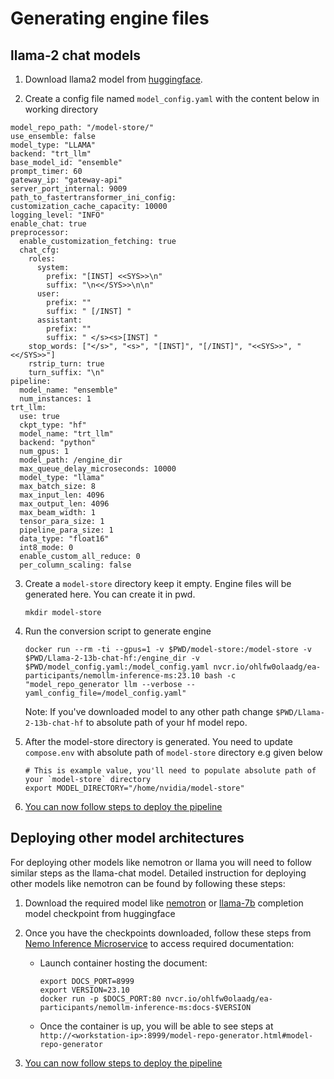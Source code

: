 # Generating engine files
## llama-2 chat models
1. Download llama2 model from [huggingface](https://huggingface.co/meta-llama/Llama-2-13b-chat-hf).

2. Create a config file named `model_config.yaml` with the content below in working directory
```
model_repo_path: "/model-store/"
use_ensemble: false
model_type: "LLAMA"
backend: "trt_llm"
base_model_id: "ensemble"
prompt_timer: 60
gateway_ip: "gateway-api"
server_port_internal: 9009
path_to_fastertransformer_ini_config:
customization_cache_capacity: 10000
logging_level: "INFO"
enable_chat: true
preprocessor:
  enable_customization_fetching: true
  chat_cfg:
    roles:
      system:
        prefix: "[INST] <<SYS>>\n"
        suffix: "\n<</SYS>>\n\n"
      user:
        prefix: ""
        suffix: " [/INST] "
      assistant:
        prefix: ""
        suffix: " </s><s>[INST] "
    stop_words: ["</s>", "<s>", "[INST]", "[/INST]", "<<SYS>>", "<</SYS>>"]
    rstrip_turn: true
    turn_suffix: "\n"
pipeline:
  model_name: "ensemble"
  num_instances: 1
trt_llm:
  use: true
  ckpt_type: "hf"
  model_name: "trt_llm"
  backend: "python"
  num_gpus: 1
  model_path: /engine_dir
  max_queue_delay_microseconds: 10000
  model_type: "llama"
  max_batch_size: 8
  max_input_len: 4096
  max_output_len: 4096
  max_beam_width: 1
  tensor_para_size: 1
  pipeline_para_size: 1
  data_type: "float16"
  int8_mode: 0
  enable_custom_all_reduce: 0
  per_column_scaling: false
```

3. Create a `model-store` directory keep it empty. Engine files will be generated here. You can create it in pwd.
    ```
    mkdir model-store
    ```
4. Run the conversion script to generate engine
    ```
    docker run --rm -ti --gpus=1 -v $PWD/model-store:/model-store -v $PWD/Llama-2-13b-chat-hf:/engine_dir -v $PWD/model_config.yaml:/model_config.yaml nvcr.io/ohlfw0olaadg/ea-participants/nemollm-inference-ms:23.10 bash -c "model_repo_generator llm --verbose --yaml_config_file=/model_config.yaml"
    ```

    Note: If you've downloaded model to any other path change `$PWD/Llama-2-13b-chat-hf` to absolute path of your hf model repo.

5. After the model-store directory is generated. You need to update `compose.env` with absolute path of `model-store` directory e.g given below
    ```
    # This is example value, you'll need to populate absolute path of your `model-store` directory
    export MODEL_DIRECTORY="/home/nvidia/model-store"
    ```

6. [You can now follow steps to deploy the pipeline](../../RetrievalAugmentedGeneration/README.md#install-guide)

## Deploying other model architectures
For deploying other models like nemotron or llama you will need to follow similar steps as the llama-chat model. Detailed instruction for deploying other models like nemotron can be found by following these steps:
1. Download the required model like [nemotron](https://huggingface.co/nvidia/nemotron-3-8b-base-4k) or [llama-7b](https://huggingface.co/meta-llama/Llama-2-7b) completion model checkpoint from huggingface

2. Once you have the checkpoints downloaded, follow these steps from [Nemo Inference Microservice](https://registry.ngc.nvidia.com/orgs/ohlfw0olaadg/teams/ea-participants/containers/nemollm-inference-ms) to access required documentation:


    - Launch container hosting the document:
        ```
        export DOCS_PORT=8999
        export VERSION=23.10
        docker run -p $DOCS_PORT:80 nvcr.io/ohlfw0olaadg/ea-participants/nemollm-inference-ms:docs-$VERSION
        ```

    -  Once the container is up, you will be able to see steps at `http://<workstation-ip>:8999/model-repo-generator.html#model-repo-generator`

3. [You can now follow steps to deploy the pipeline](../../RetrievalAugmentedGeneration/README.md#install-guide)